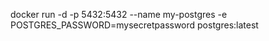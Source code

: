 docker run -d -p 5432:5432 --name my-postgres -e POSTGRES_PASSWORD=mysecretpassword postgres:latest
